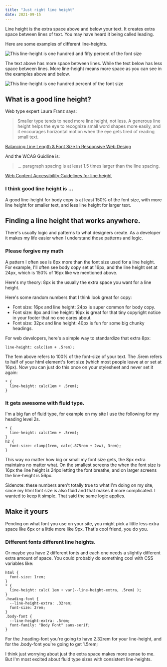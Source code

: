 ```yaml
---
title: "Just right line height"
date: 2021-09-15
---
```


Line height is the extra space above and below your text. It creates extra space between lines of text. You may have heard it being called leading.

Here are some examples of different line-heights.

![This line-height is one hundred and fifty percent of the font size](/images/line-height-one-hundred-fifty-percent.svg)

The text above has more space between lines. While the text below has less space between lines. More line-height means more space as you can see in the examples above and below.

![This line-height is one hundred percent of the font size](/images/line-height-one-hundred-percent.svg)

## What is a good line height?

Web type expert Laura Franz says: 
> Smaller type tends to need more line height, not less. A generous line height helps the eye to recognize small word shapes more easily, and it encourages horizontal motion when the eye gets tired of reading small text.

[Balancing Line Length & Font Size In Responsive Web Design](https://www.smashingmagazine.com/2014/09/balancing-line-length-font-size-responsive-web-design/#line-height-and-font-size)

And the WCAG Guidline is:
> ... paragraph spacing is at least 1.5 times larger than the line spacing.

[Web Content Accessibility Guidelines for line height](https://www.w3.org/WAI/WCAG21/Understanding/visual-presentation.html#:~:text=Line%20spacing%20(leading)%20is%20at%20least%20space-and-a-half%20within%20paragraphs%2C%20and%20paragraph%20spacing%20is%20at%20least%201.5%20times%20larger%20than%20the%20line%20spacing.)

### I think good line height is ...

A good line-height for body copy is at least 150% of the font size, with more line height for smaller text, and less line height for larger text.

## Finding a line height that works anywhere.

There's usually logic and patterns to what designers create. As a developer it makes my life easier when I understand those patterns and logic. 

### Please forgive my math

A pattern I often see is 8px more than the font size used for a line height. For example, I'll often see body copy set at 16px, and the line height set at 24px, which is 150% of 16px like we mentioned above.

Here's my theory: 8px is the usually the extra space you want for a line height.

Here's some random numbers that I think look great for copy:

- Font size: 16px and line height: 24px is super common for body copy.
- Font size: 8px and line height: 16px is great for that tiny copyright notice in your footer that no one cares about.
- Font size: 32px and line height: 40px is fun for some big chunky headings.

For web developers, here's a simple way to standardize that extra 8px: 
```
line-height: calc(1em + .5rem);
```

The 1em above refers to 100% of the font-size of  your text. The .5rem refers to half of your html element's font size (which most people leave at or set at 16px). Now you can just do this once on your stylesheet and never set it again:

```
* {
  line-height: calc(1em + .5rem);
} 
```

### It gets awesome with fluid type.

I'm a big fan of fluid type, for example on my site I use the following for my heading level 2s.

```
* {
  line-height: calc(1em + .5rem);
}
h2 {
  font-size: clamp(1rem, calc(.875rem + 2vw), 3rem);
}
```

This way no matter how big or small my font size gets, the 8px extra maintains no matter what. On the smallest screens the when the font size is 16px the line height is 24px letting the font breathe, and on larger screens the line-height is 56px.

Sidenote: these numbers aren't totally true to what I'm doing on my site, since my html font size is also fluid and that makes it more complicated. I wanted to keep it simple. That said the same logic applies.

## Make it yours

Pending on what font you use on your site, you might pick a little less extra space like 6px or a little more like 9px. That's cool friend, you do you.

### Different fonts different line heights.
Or maybe you have 2 different fonts and each one needs a slightly different extra amount of space. You could probably do something cool with CSS variables like: 

```
html {
  font-size: 1rem;
}
* {
  line-height: calc( 1em + var(--line-height-extra, .5rem) );
}
.heading-font {
  --line-height-extra: .32rem;
  font-size: 2rem;
}
.body-font {
  --line-height-extra: .5rem;
  font-family: "Body Font" sans-serif;
}
```

For the .heading-font you're going to have 2.32rem for your line-height, and for the .body-font you're going to get 1.5rem;

I think just worrying about just the extra space makes more sense to me. But I'm most excited about fluid type sizes with consistent line-heights.